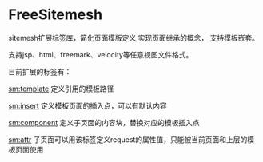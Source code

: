 FreeSitemesh
============

sitemesh扩展标签库，简化页面模版定义,实现页面继承的概念， 支持模板嵌套。

支持jsp、html、freemark、velocity等任意视图文件格式。

目前扩展的标签有：

  <sm:template> 定义引用的模板路径
  
  <sm:insert> 定义模板页面的插入点，可以有默认内容
  
  <sm:component> 定义子页面的内容块，替换对应的模板插入点
  
  <sm:attr> 子页面可以用该标签定义request的属性值，只能被当前页面和上层的模板页面使用






